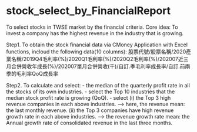 # stock_select_by_FinancialReport
To select stocks in TWSE market by the financial criteria.
Core idea: To invest a company has the highest revenue in the industry that is growing. 


Step1. To obtain the stock financial data via CMoney Application with Excel functions, incloud the following data(10 columns):
       股票代號/股票名稱/2020產業名稱/2019Q4毛利率(%)/2020Q1毛利率(%)/2020Q2毛利率(%)/202007近三月合併營收年成長(%)/202007單月合併營收(千)/自訂.季毛利率成長率/自訂.前兩季的毛利率QoQ成長率

Step2. To calculate and select:
       - the median of the quarterly profit rate in all the stocks of its own industries.
       - select the Top 10 industries that the median stock profit rate is growing (QoQ).
       - select (i) the Top 3 high revenue companies in each above industries.
                    --> here, the revenue mean: the last monthly revenue.
                (ii) the Top 3 companies have high revenue growth rate in each above industries.
                    --> the revenue growth rate mean: the Annual growth rate of consolidated revenue in the last three months.  




